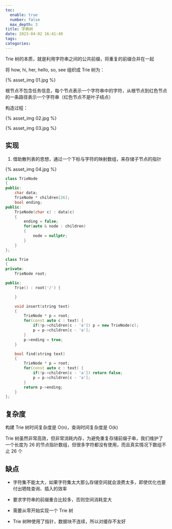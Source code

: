 ```yaml
---
toc:
  enable: true
  number: false
  max_depth: 3
title: 字典树
date: 2023-04-02 16:41:40
tags:
categories:
---
```


Trie 树的本质，就是利用字符串之间的公共前缀，将重复的前缀合并在一起

将 how, hi, her, hello, so, see 组织成 Trie 树为：

{% asset_img 01.jpg %}

根节点不包含任务信息，每个节点表示一个字符串中的字符，从根节点到红色节点的一条路径表示一个字符串（红色节点不是叶子结点）

构造过程：

{% asset_img 02.jpg %}

{% asset_img 03.jpg %}

## 实现

1. 借助散列表的思想，通过一个下标与字符的映射数组，来存储子节点的指针

{% asset_img 04.jpg %}

```cpp
class TrieNode
{
public:
    char data;
    TrieNode * children[26];
    bool ending;
public:
    TrieNode(char c) : data(c)
    {
        ending = false;
        for(auto & node : children)
        {
            node = nullptr;
        }
    }
};

class Trie
{
private:
    TrieNode root;

public:
    Trie() : root('/') {

    }

    void insert(string text)
    {
        TrieNode * p = root;
        for(const auto c : text) {
            if(!p->children[c - 'a']) p = new TrieNode(c);
            p = p->children[c - 'a'];
        }
        p->ending = true;
    }

    bool find(string text)
    {
        TrieNode * p = root;
        for(const auto c : text) {
            if(!p->children[c - 'a']) return false;
            p = p->children[c - 'a'];
        }
        return p->ending;
    }
};
```

## 复杂度

构建 Trie 树时间复杂度是 O(n)，查询时间复杂度是 O(k)

Trie 树虽然非常高效，但非常消耗内存，为避免重复存储前缀子串，我们维护了一个长度为 26 的节点指针数组，但很多字符都没有使用，而且真实情况下数组不止 26 个

## 缺点

- 字符集不能太大，如果字符集太大那么存储空间就会浪费太多，即使优化也要付出牺牲查询、插入的效率

- 要求字符串的前缀重合比较多，否则空间消耗变大

- 需要从零开始实现一个 Trie 树

- Trie 树种使用了指针，数据块不连续，所以对缓存不友好